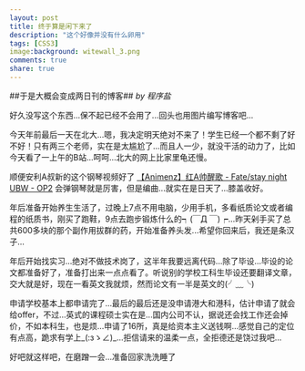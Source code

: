 ```yaml
---
layout: post
title: 终于算是闲下来了
description: "这个好像并没有什么卵用"
tags: [CSS3]
image:background: witewall_3.png
comments: true
share: true
---
```

##于是大概会变成两日刊的博客##
*by 程序盐*

好久没写这个东西...保不起已经不会用了...回头也用图片编写博客吧...

今天年前最后一天在北大...嗯，我决定明天绝对不来了！学生已经一个都不剩了好不好！只有两三个老师，实在是太尴尬了...而且人一少，就没干活的动力了，比如今天看了一上午的B站...呵呵...北大的网上比家里龟还慢。

顺便安利A叔新的这个钢琴视频好了
[【Animenz】红A帅醒歌 - Fate/stay night UBW - OP2](enter%20link%20description%20here)
会弹钢琴就是厉害，但是编曲...就实在是日天了...膝盖收好。

年后准备开始养生生活了，过晚上7点不用电脑，少用手机，多看纸质论文或者编程的纸质书，刚买了跑鞋，9点去跑步锻炼什么的┑(￣Д ￣)┍...昨天剁手买了总共600多块的那个副作用拔群的药，开始准备养头发...希望你回来后，我还是条汉子...

年后开始找实习...绝对不做技术岗了，这半年我要远离代码...除了毕设...毕设的论文都准备好了，准备打出来一点点看了。听说别的学校工科生毕设还要翻译文章，交大就是好，现在一看英文我就烦，然而论文有一半是英文的(╯﹏╰)

申请学校基本上都申请完了...最后的最后还是没申请港大和港科，估计申请了就会给offer，不过...英式的课程硕士实在是...国内公司不认，据说还会找工作还会掉价，不如本科生，也是烦...申请了16所，真是给资本主义送钱啊...感觉自己的定位有点高，跪求有学上_(:зゝ∠)_...拒信请来的温柔一点，全拒德还是饶过我吧...

好吧就这样吧，在磨蹭一会...准备回家洗洗睡了